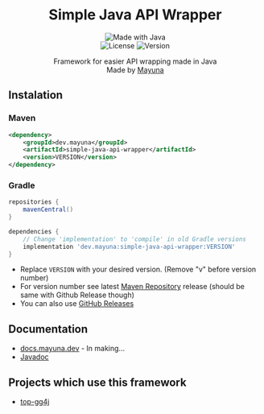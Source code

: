 <p align="center">
  <h1 align="center">Simple Java API Wrapper</h1>
</p>
<p align="center">
  <img src="http://ForTheBadge.com/images/badges/made-with-java.svg" alt="Made with Java">
  <br>
  <img src="https://img.shields.io/github/license/lilmayu/SimpleJavaAPIWrapper.svg" alt="License">
  <img src="https://img.shields.io/github/v/release/lilmayu/SimpleJavaAPIWrapper.svg" alt="Version">
</p>
<p align="center">
    Framework for easier API wrapping made in Java
  <br>
  Made by <a href="https://mayuna.dev">Mayuna</a>
</p>

## Instalation
### Maven
```xml
<dependency>
    <groupId>dev.mayuna</groupId>
    <artifactId>simple-java-api-wrapper</artifactId>
    <version>VERSION</version>
</dependency>
```
### Gradle
```gradle
repositories {
    mavenCentral()
}

dependencies {
    // Change 'implementation' to 'compile' in old Gradle versions
    implementation 'dev.mayuna:simple-java-api-wrapper:VERSION'
}
```
- Replace `VERSION` with your desired version. (Remove "v" before version number)
- For version number see latest [Maven Repository](https://mvnrepository.com/artifact/dev.mayuna/simple-java-api-wrapper) release (should be same with Github Release though)
- You can also use [GitHub Releases](https://github.com/lilmayu/SimpleJavaAPIWrapper/releases)

## Documentation
- [docs.mayuna.dev](https://docs.mayuna.dev/en/) - In making...
- [Javadoc](https://data.mayuna.dev/javadocs/simple-java-api-wrapper/)

## Projects which use this framework
- [top-gg4j](https://github.com/lilmayu/top-gg4j)